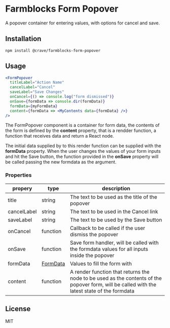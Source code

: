 # Farmblocks Form Popover

A popover container for entering values, with options for cancel and save.

## Installation

```
npm install @crave/farmblocks-form-popover
```

## Usage

```jsx
<FormPopover
  titleLabel="Action Name"
  cancelLabel="Cancel"
  saveLabel="Save Changes"
  onCancel={() => console.log("form dismissed")}
  onSave={formData => console.dir(formData)}
  formData={myFormData}
  content={formData => <MyContents data={formData} />}
/>
```

The FormPopover component is a container for form data, the contents of
the form is defined by the **content** property, that is a rendder
function, a function that receives data and return a React node.

The initial data supplied by to this render function can be supplied
with the **formData** property. When the user changes the values
of your form inputs and hit the Save button, the function provided in the
**onSave** property will be called passing the new formdata as the argument.

### Properties

| propery     | type                    | description                                                                                                                                  |
| ----------- | ----------------------- | -------------------------------------------------------------------------------------------------------------------------------------------- |
| title       | string                  | The text to be used as the title of the popover                                                                                              |
| cancelLabel | string                  | The text to be used in the Cancel link                                                                                                       |
| saveLabel   | string                  | The text to be used by the Save button                                                                                                       |
| onCancel    | function                | Callback to be called if the user dismiss the popover                                                                                        |
| onSave      | function                | Save form handler, will be called with the formdata values for all inputs inside the popover                                                 |
| formData    | [FormData][mdnformdata] | Values to fill the form with                                                                                                                 |
| content     | function                | A render function that returns the node to be used as the contents of the popover form, will be called with the latest state of the formdata |

[mdnformdata]: https://developer.mozilla.org/en-US/docs/Web/API/FormData

## License

MIT
